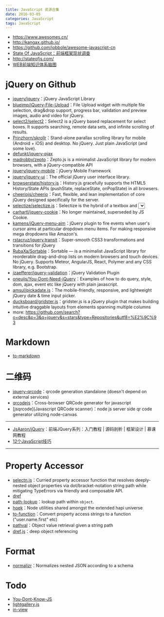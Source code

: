 ```yaml
---
title: JavaScript 资源合集
date: 2016-03-05
categories: JavaScript
tags: JavaScript
---
```


- https://www.awesomes.cn/
- http://kangax.github.io/
- https://github.com/jobbole/awesome-javascript-cn
- [State Of JavaScript：前端框架现状调查](https://segmentfault.com/a/1190000006728971)
- http://stateofjs.com/
- [WEB前端知识体系脑图](http://www.jianshu.com/p/00baf1e65322)

# jQuery on Github
- [jquery/jquery](https://github.com/jquery/jquery)：jQuery JavaScript Library
- [blueimp/jQuery-File-Upload](https://github.com/blueimp/jQuery-File-Upload)：File Upload widget with multiple file selection, drag&drop support, progress bar, validation and preview images, audio and video for jQuery.
- [select2/select2](https://github.com/select2/select2)：Select2 is a jQuery based replacement for select boxes. It supports searching, remote data sets, and infinite scrolling of results.
- [Prinzhorn/skrollr](https://github.com/Prinzhorn/skrollr)：Stand-alone parallax scrolling library for mobile (Android + iOS) and desktop. No jQuery. Just plain JavaScript (and some love).
- [defunkt/jquery-pjax](https://github.com/defunkt/jquery-pjax)
- [madrobby/zepto](https://github.com/madrobby/zepto)：Zepto.js is a minimalist JavaScript library for modern browsers, with a jQuery-compatible API
- [jquery/jquery-mobile](https://github.com/jquery/jquery-mobile)：jQuery Mobile Framework
- [jquery/jquery-ui](https://github.com/jquery/jquery-ui)：The official jQuery user interface library.
- [browserstate/history.js](https://github.com/browserstate/history.js)：History.js gracefully supports the HTML5 History/State APIs (pushState, replaceState, onPopState) in all browsers.
- [cheeriojs/cheerio](https://github.com/cheeriojs/cheerio)：Fast, flexible, and lean implementation of core jQuery designed specifically for the server.
- [selectize/selectize.js](https://github.com/selectize/selectize.js)：Selectize is the hybrid of a textbox and <select> box. It's jQuery based and it has autocomplete and native-feeling keyboard navigation; useful for tagging, contact lists, etc.
- [carhartl/jquery-cookie](https://github.com/carhartl/jquery-cookie)：No longer maintained, superseded by JS Cookie.
- [kamens/jQuery-menu-aim](https://github.com/kamens/jQuery-menu-aim)：jQuery plugin to fire events when user's cursor aims at particular dropdown menu items. For making responsive mega dropdowns like Amazon's.
- [rstacruz/jquery.transit](https://github.com/rstacruz/jquery.transit)：Super-smooth CSS3 transformations and transitions for jQuery
- [RubaXa/Sortable](https://github.com/RubaXa/Sortable)：Sortable — is a minimalist JavaScript library for reorderable drag-and-drop lists on modern browsers and touch devices. No jQuery. Supports Meteor, AngularJS, React, Polymer and any CSS library, e.g. Bootstrap.
- [jzaefferer/jquery-validation](https://github.com/jzaefferer/jquery-validation)：jQuery Validation Plugin
- [oneuijs/You-Dont-Need-jQuery](https://github.com/oneuijs/You-Dont-Need-jQuery)：Examples of how to do query, style, dom, ajax, event etc like jQuery with plain javascript.
- [amsul/pickadate.js](https://github.com/amsul/pickadate.js)：The mobile-friendly, responsive, and lightweight jQuery date & time input picker.
- [ducksboard/gridster.js](https://github.com/ducksboard/gridster.js)：gridster.js is a jQuery plugin that makes building intuitive draggable layouts from elements spanning multiple columns
- more: https://github.com/search?o=desc&p=3&q=jquery&s=stars&type=Repositories&utf8=%E2%9C%93


# Markdown
- [to-markdown](https://github.com/domchristie/to-markdown)

# 二维码
- [jquery-qrcode](https://github.com/jeromeetienne/jquery-qrcode)：qrcode generation standalone (doesn't depend on external services)
- [qrcodejs](https://github.com/davidshimjs/qrcodejs)：Cross-browser QRCode generator for javascript
- [jsqrcode](Javascript QRCode scanner)：node js server side qr code generator utilizing node-canvas


---

- [JsAaron/jQuery](https://github.com/JsAaron/jQuery)：前端JQuery系列：入门教程 | 源码剖析 | 框架设计 | 慕课网教程
- [12个JavaScript技巧](http://www.w3cplus.com/javascript/12-extremely-useful-hacks-for-javascript.html)

---

# Property Accessor
- [selectn.js](https://github.com/wilmoore/selectn.js)：Curried property accessor function that resolves deeply-nested object properties via dot/bracket-notation string path while mitigating TypeErrors via friendly and composable API.
- [dref](https://github.com/crcn/dref.js)
- [path-lookup](https://github.com/yields/path-lookup)：lookup path within `object`.
- [hoek](https://github.com/hapijs/hoek)：Node utilities shared amongst the extended hapi universe
- [to-function](https://github.com/component/to-function)：Convert property access strings to a function ("user.name.first" etc)
- [pathval](https://github.com/chaijs/pathval)：Object value retrieval given a string path
- [dref.js](https://github.com/crcn-archive/dref.js)：deep object referencing

# Format
- [normalizr](https://github.com/paularmstrong/normalizr)：Normalizes nested JSON according to a schema

# Todo
- [You-Dont-Know-JS](https://github.com/getify/You-Dont-Know-JS)
- [lightgallery.js](https://github.com/sachinchoolur/lightgallery.js)
- [in-view](https://github.com/camwiegert/in-view)

